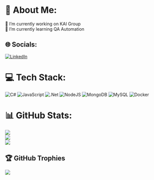 # 💫 About Me:
🔭 I’m currently working on KAI Group<br>🌱 I’m currently learning QA Automation


## 🌐 Socials:
[![LinkedIn](https://img.shields.io/badge/LinkedIn-%230077B5.svg?logo=linkedin&logoColor=white)](https://linkedin.com/in/yordan-popov-308669297) 

# 💻 Tech Stack:
![C#](https://img.shields.io/badge/c%23-%23239120.svg?style=for-the-badge&logo=csharp&logoColor=white) ![JavaScript](https://img.shields.io/badge/javascript-%23323330.svg?style=for-the-badge&logo=javascript&logoColor=%23F7DF1E) ![.Net](https://img.shields.io/badge/.NET-5C2D91?style=for-the-badge&logo=.net&logoColor=white) ![NodeJS](https://img.shields.io/badge/node.js-6DA55F?style=for-the-badge&logo=node.js&logoColor=white) ![MongoDB](https://img.shields.io/badge/MongoDB-%234ea94b.svg?style=for-the-badge&logo=mongodb&logoColor=white) ![MySQL](https://img.shields.io/badge/mysql-4479A1.svg?style=for-the-badge&logo=mysql&logoColor=white) ![Docker](https://img.shields.io/badge/docker-%230db7ed.svg?style=for-the-badge&logo=docker&logoColor=white)
# 📊 GitHub Stats:
![](https://github-readme-stats.vercel.app/api?username=YordanPopov&theme=default&hide_border=false&include_all_commits=false&count_private=false)<br/>
![](https://github-readme-streak-stats.herokuapp.com/?user=YordanPopov&theme=default&hide_border=false)<br/>
![](https://github-readme-stats.vercel.app/api/top-langs/?username=YordanPopov&theme=default&hide_border=false&include_all_commits=false&count_private=false&layout=compact)

## 🏆 GitHub Trophies
![](https://github-profile-trophy.vercel.app/?username=YordanPopov&theme=default&no-frame=false&no-bg=true&margin-w=4)

<!-- Proudly created with GPRM ( https://gprm.itsvg.in ) -->